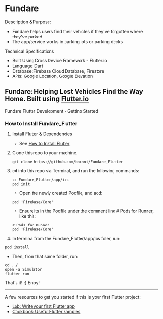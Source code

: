 # Fundare 

Description & Purpose: 
  * Fundare helps users find their vehicles if they've forgotten where they've parked
  * The app/service works in parking lots or parking decks

Technical Specifications
  * Built Using Cross Device Framework - Flutter.io
  * Language: Dart
  * Database: Firebase Cloud Database, Firestore
  * APIs: Google Location, Google Elevation

## Fundare: Helping Lost Vehicles Find the Way Home. Built using [Flutter.io](https://flutter.io)

Fundare Flutter Development - Getting Started 

### How to Install Fundare_Flutter
1. Install Flutter & Dependencies 
   - See [How to Install Flutter](./README/FLUTTER.md)

3. Clone this repo to your machine.
   ```
   git clone https://github.com/bnonni/Fundare_Flutter
   ```

2. cd into this repo via Terminal, and run the following commands:
   ```
   cd Fundare_Flutter/app/ios
   pod init
   ```
   - Open the newly created Podfile, and add:
   ```
   pod 'Firebase/Core'
   ```
   - Ensure its in the Podfile under the comment line # Pods for Runner, like this:
   ```
   # Pods for Runner
   pod 'Firebase/Core'
   ```

3. In terminal from the Fundare_Flutter/app/ios foler, run:
  ```
  pod install
  ```
  - Then, from that same folder, run:
  ```
  cd ../
  open -a Simulator
  flutter run
  ```

That's it! :) Enjoy!

----------------------

A few resources to get you started if this is your first Flutter project:

- [Lab: Write your first Flutter app](https://flutter.dev/docs/get-started/codelab)
- [Cookbook: Useful Flutter samples](https://flutter.dev/docs/cookbook)